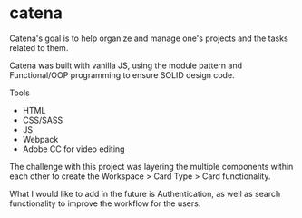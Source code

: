 # catena
Catena's goal is to help organize and manage one's projects and the tasks related to them.

Catena was built with vanilla JS, using the module pattern and Functional/OOP programming to ensure SOLID design code.

Tools
 <ul>
  <li>HTML</li>
  <li>CSS/SASS</li>
  <li>JS</li>
  <li>Webpack</li>
  <li>Adobe CC for video editing</li>
</ul>

The challenge with this project was layering the multiple components within each other to create the Workspace > Card Type > Card functionality.

What I would like to add in the future is Authentication, as well as search functionality to improve the workflow for the users.
